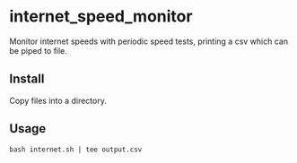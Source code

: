 # internet_speed_monitor
Monitor internet speeds with periodic speed tests, printing a csv which can be piped to file.

## Install
Copy files into a directory.

## Usage
`bash internet.sh | tee output.csv`
